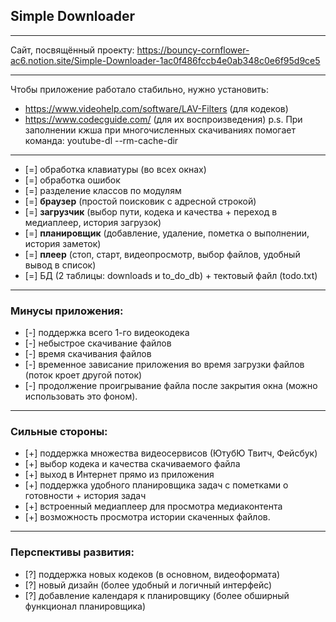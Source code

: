 ## Simple Downloader
____
Сайт, посвящённый проекту:
https://bouncy-cornflower-ac6.notion.site/Simple-Downloader-1ac0f486fccb4e0ab348c0e6f95d9ce5
____
Чтобы приложение работало стабильно, нужно установить:
- https://www.videohelp.com/software/LAV-Filters (для кодеков)
- https://www.codecguide.com/ (для их воспроизведения)
p.s. При заполнении кжша при многочисленных скачиваниях помогает команда: youtube-dl --rm-cache-dir
____
- [=] обработка клавиатуры (во всех окнах)
- [=] обработка ошибок 
- [=] разделение классов по модулям 
- [=] __браузер__ (простой поисковик с адресной строкой)
- [=] __загрузчик__ (выбор пути, кодека и качества + переход в медиаплеер, история загрузок)
- [=] __планировщик__ (добавление, удаление, пометка о выполнении, история заметок)
- [=] __плеер__ (стоп, старт, видеопросмотр, выбор файлов, удобный вывод в список)
- [=] БД (2 таблицы: downloads и to_do_db) + тектовый файл (todo.txt)
____
### Минусы приложения:
- [-] поддержка всего 1-го видеокодека
- [-] небыстрое скачивание файлов
- [-] время скачивания файлов
- [-] временное зависание приложения во время загрузки файлов (поток кроет другой поток)
- [-] продолжение проигрывание файла после закрытия окна (можно использовать это фоном).
____
### Сильные стороны:
- [+] поддержка множества видеосервисов (ЮтубЮ Твитч, Фейсбук)
- [+] выбор кодека и качества скачиваемого файла
- [+] выход в Интернет прямо из приложения
- [+] поддержка удобного планировщика задач с пометками о готовности + история задач
- [+] встроенный медиаплеер для просмотра медиаконтента
- [+] возможность просмотра истории скаченных файлов.
____
### Перспективы развития:
- [?] поддержка новых кодеков (в основном, видеоформата)
- [?] новый дизайн (более удобный и логичный интерфейс)
- [?] добавление календаря к планировщику (более обширный функционал планировщика)

